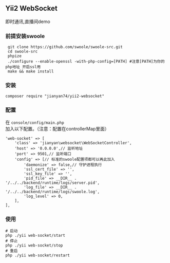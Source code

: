 ## Yii2 WebSocket

即时通讯,直播间demo

### 前提安装swoole

```
 git clone https://github.com/swoole/swoole-src.git
 cd swoole-src
 phpize
 ./configure --enable-openssl -with-php-config=[PATH] #注意[PATH]为你的php地址 开启ssl用
 make && make install
 ```
### 安装
  
```
composer require "jianyan74/yii2-websocket"
```
### 配置
 
 在 `console/config/main.php` 加入以下配置。（注意：配置在controllerMap里面）
 
 ```
 'web-socket' => [
     'class' => 'jianyan\websocket\WebSocketController',
     'host' => '0.0.0.0',// 监听地址
     'port' => 9501,// 监听端口
     'config' => [// 标准的swoole配置项都可以再此加入
         'daemonize' => false,// 守护进程执行
         'ssl_cert_file' => '',
         'ssl_key_file' => '',
         'pid_file' => __DIR__ . '/../../backend/runtime/logs/server.pid',
         'log_file' => __DIR__ . '/../../backend/runtime/logs/swoole.log',
         'log_level' => 0,
     ],
 ],
 ```
 
 ### 使用
 
  ```
  # 启动 
  php ./yii web-socket/start
  # 停止 
  php ./yii web-socket/stop
  # 重启 
  php ./yii web-socket/restart
   ```